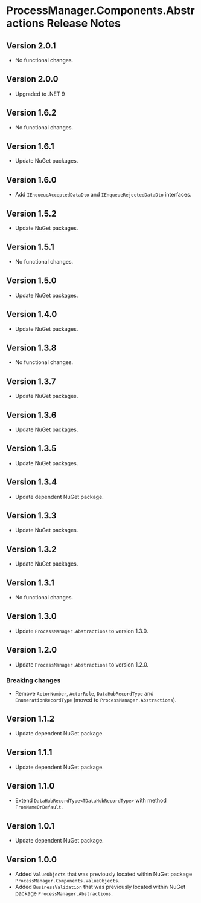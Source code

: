 # ProcessManager.Components.Abstractions Release Notes

## Version 2.0.1

- No functional changes.

## Version 2.0.0

- Upgraded to .NET 9

## Version 1.6.2

- No functional changes.

## Version 1.6.1

- Update NuGet packages.

## Version 1.6.0

- Add `IEnqueueAcceptedDataDto` and `IEnqueueRejectedDataDto` interfaces.

## Version 1.5.2

- Update NuGet packages.

## Version 1.5.1

- No functional changes.

## Version 1.5.0

- Update NuGet packages.

## Version 1.4.0

- Update NuGet packages.

## Version 1.3.8

- No functional changes.

## Version 1.3.7

- Update NuGet packages.

## Version 1.3.6

- Update NuGet packages.

## Version 1.3.5

- Update NuGet packages.

## Version 1.3.4

- Update dependent NuGet package.

## Version 1.3.3

- Update NuGet packages.

## Version 1.3.2

- Update NuGet packages.

## Version 1.3.1

- No functional changes.

## Version 1.3.0

- Update `ProcessManager.Abstractions` to version 1.3.0.

## Version 1.2.0

- Update `ProcessManager.Abstractions` to version 1.2.0.

### Breaking changes

- Remove `ActorNumber`, `ActorRole`, `DataHubRecordType` and `EnumerationRecordType` (moved to `ProcessManager.Abstractions`).

## Version 1.1.2

- Update dependent NuGet package.

## Version 1.1.1

- Update dependent NuGet package.

## Version 1.1.0

- Extend `DataHubRecordType<TDataHubRecordType>` with method `FromNameOrDefault`.

## Version 1.0.1

- Update dependent NuGet package.

## Version 1.0.0

- Added `ValueObjects` that was previously located within NuGet package `ProcessManager.Components.ValueObjects`.
- Added `BusinessValidation` that was previously located within NuGet package `ProcessManager.Abstractions`.
